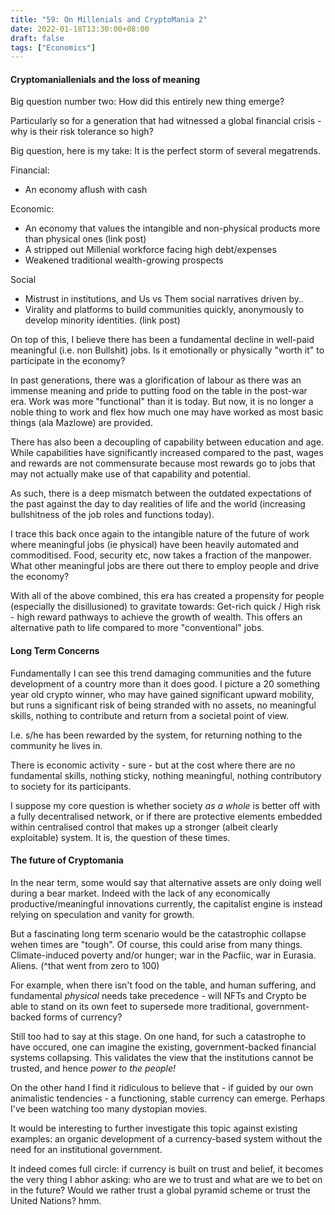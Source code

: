 ```yaml
---
title: "59: On Millenials and CryptoMania 2"
date: 2022-01-18T13:30:00+08:00
draft: false
tags: ["Economics"]
---
```

#### Cryptomaniallenials and the loss of meaning

Big question number two: How did this entirely new thing emerge?

Particularly so for a generation that had witnessed a global financial crisis - why is their risk tolerance so high?

Big question, here is my take: It is the perfect storm of several megatrends.

Financial:
* An economy aflush with cash 

Economic:
* An economy that values the intangible and non-physical products more than physical ones (link post)
* A stripped out Millenial workforce facing high debt/expenses
* Weakened traditional wealth-growing prospects

Social
* Mistrust in institutions, and Us vs Them social narratives driven by..
* Virality and platforms to build communities quickly, anonymously to develop minority identities. (link post)

On top of this, I believe there has been a fundamental decline in well-paid meaningful (i.e. non Bullshit) jobs. Is it emotionally or physically "worth it" to participate in the economy?

In past generations, there was a glorification of labour as there was an immense meaning and pride to putting food on the table in the post-war era. Work was more "functional" than it is today. But now, it is no longer a noble thing to work and flex how much one may have worked as most basic things (ala Mazlowe) are provided.

There has also been a decoupling of capability between education and age. While capabilities have significantly increased compared to the past, wages and rewards are not commensurate because most rewards go to jobs that may not actually make use of that capability and potential.

As such, there is a deep mismatch between the outdated expectations of the past against the day to day realities of life and the world (increasing bullshitness of the job roles and functions today). 

I trace this back once again to the intangible nature of the future of work where meaningful jobs (ie physical) have been heavily automated and commoditised. Food, security etc, now takes a fraction of the manpower. What other meaningful jobs are there out there to employ people and drive the economy?

With all of the above combined, this era has created a propensity for people (especially the disillusioned) to gravitate towards: Get-rich quick / High risk - high reward pathways to achieve the growth of wealth. This offers an alternative path to life compared to more "conventional" jobs.

#### Long Term Concerns

Fundamentally I can see this trend damaging communities and the future development of a country more than it does good. 
I picture a 20 something year old crypto winner, who may have gained significant upward mobility, but runs a significant risk of being stranded with no assets, no meaningful skills, nothing to contribute and return from a societal point of view. 

I.e. s/he has been rewarded by the system, for returning nothing to the community he lives in. 

There is economic activity - sure - but at the cost where there are no fundamental skills, nothing sticky, nothing meaningful, nothing contributory to society for its participants. 

I suppose my core question is whether society *as a whole* is better off with a fully decentralised network, or if there are protective elements embedded within centralised control that makes up a stronger (albeit clearly exploitable) system. It is, the question of these times. 

#### The future of Cryptomania

In the near term, some would say that alternative assets are only doing well during a bear market. Indeed with the lack of any economically productive/meaningful innovations currently, the capitalist engine is instead relying on speculation and vanity for growth.

But a fascinating long term scenario would be the catastrophic collapse wehen times are "tough". Of course, this could arise from many things. Climate-induced poverty and/or hunger; war in the Pacfiic, war in Eurasia. Aliens. (^that went from zero to 100)

For example, when there isn't food on the table, and human suffering, and fundamental _physical_ needs take precedence - will NFTs and Crypto be able to stand on its own feet to supersede more traditional, government-backed forms of currency? 

Still too had to say at this stage. On one hand, for such a catastrophe to have occured, one can imagine the existing, government-backed financial systems collapsing. This validates the view that the institutions cannot be trusted, and hence _power to the people!_

On the other hand I find it ridiculous to believe that - if guided by our own animalistic tendencies - a functioning, stable currency can emerge. Perhaps I've been watching too many dystopian movies. 

It would be interesting to further investigate this topic against existing examples: an organic development of a currency-based system without the need for an institutional government. 

It indeed comes full circle: if currency is built on trust and belief, it becomes the very thing I abhor asking: who are we to trust and what are we to bet on in the future?  Would we rather trust a global pyramid scheme or trust the United Nations? hmm.

